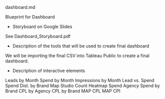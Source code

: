 dashboard.md

Blueprint for Dashboard

- Storyboard on Google Slides 

See Dashboard_Storyboard.pdf
- Description of the tools that will be used to create final dashboard 

We will be importing the final CSV into Tableau Public to create a final dashboard.

- Description of interactive elements

Leads by Month
Spend by Month
Impressions by Month
Lead vs. Spend
Spend Dist. by Brand
Map Studio Count
Heatmap Spend
Agency Spend by Brand
CPL by Agency
CPL by Brand
MAP CPL
MAP CPI




